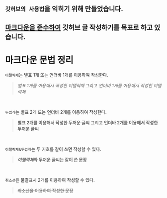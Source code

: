 ## `깃허브의 사용법`을 익히기 위해 만들었습니다.
## <u>마크다운을 준수하여</u> 깃허브 글 작성하기를 목표로 하고 있습니다.

# 마크다운 문법 정리
`이탤릭체`는 별표 1개 또는 언더바 1개를 이용하여 작성한다.

>*별표 1개를 이용해서 작성한 이탤릭체* 그리고 _언더바 1개를 이용해서 작성한 이탤릭체_

 <br>
 
 `두껍게`는 별표 2개 또는 언더바 2개를 이용하여 작성한다.

>**별표 2개를 이용해서 작성한 두꺼운 글씨** 그리고 __언더바 2개를 이용해서 작성한 두꺼운 글씨__

 <br>
 
 `이탤릭체&두껍게`는 두 기호를 같이 쓰면 작성할 수 있다.
 
 >__*이탤릭체*와 두꺼운 글씨는 같이 쓴 문장__
 
  <br>
 
 `취소선`은 물결표시 2개를 이용하여 작성할 수 있다.

>~~취소선을 이용하여 작성한 문장~~
